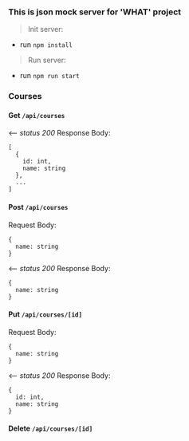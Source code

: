 ### This is json mock server for 'WHAT' project

> Init server: 
- run `npm install`
> Run server:
- run `npm run start`

### Courses

#### Get `/api/courses`
<-- _status 200_
Response Body:
```
[
  {
    id: int,
    name: string
  },
  ...
]
```

#### Post `/api/courses`
Request Body: 
```
{
  name: string
}
```

<-- _status 200_
Response Body: 
```
{
  name: string
}
```

#### Put `/api/courses/[id]`
Request Body:
```
{
  name: string
}
```

<-- _status 200_
Response Body:
```
{
  id: int,
  name: string
}
```

#### Delete `/api/courses/[id]`


